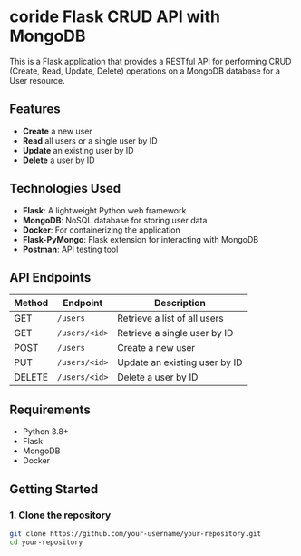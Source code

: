 # coride Flask CRUD API with MongoDB

This is a Flask application that provides a RESTful API for performing CRUD (Create, Read, Update, Delete) operations on a MongoDB database for a User resource.

## Features

- **Create** a new user
- **Read** all users or a single user by ID
- **Update** an existing user by ID
- **Delete** a user by ID

## Technologies Used

- **Flask**: A lightweight Python web framework
- **MongoDB**: NoSQL database for storing user data
- **Docker**: For containerizing the application
- **Flask-PyMongo**: Flask extension for interacting with MongoDB
- **Postman**: API testing tool

## API Endpoints

| Method | Endpoint          | Description                          |
|--------|-------------------|--------------------------------------|
| GET    | `/users`          | Retrieve a list of all users         |
| GET    | `/users/<id>`     | Retrieve a single user by ID         |
| POST   | `/users`          | Create a new user                    |
| PUT    | `/users/<id>`     | Update an existing user by ID        |
| DELETE | `/users/<id>`     | Delete a user by ID                  |

## Requirements

- Python 3.8+
- Flask
- MongoDB
- Docker

## Getting Started

### 1. Clone the repository

```bash
git clone https://github.com/your-username/your-repository.git
cd your-repository
